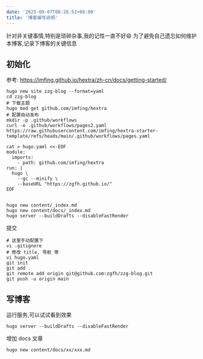 ```yaml
---
date: '2025-09-07T08:26:52+08:00'
title: '博客编写说明'
---
```


针对非关键事情,特别是琐碎杂事,我的记性一直不好😄
为了避免自己遗忘如何维护本博客,记录下博客的关键信息

## 初始化
参考: https://imfing.github.io/hextra/zh-cn/docs/getting-started/
```
hugo new site zzg-blog --format=yaml
cd zzg-blog
# 下载主题
hugo mod get github.com/imfing/hextra
# 配置自动发布
mkdir -p .github/workflows
curl -o .github/workflows/pages2.yaml https://raw.githubusercontent.com/imfing/hextra-starter-template/refs/heads/main/.github/workflows/pages.yaml

cat > hugo.yaml <<-EOF
module:
  imports:
    - path: github.com/imfing/hextra
run: |
  hugo \
    --gc --minify \
    --baseURL "https://zgfh.github.io/"
EOF


hugo new content/_index.md
hugo new content/docs/_index.md
hugo server --buildDrafts --disableFastRender

```

提交
```
# 这里手动配置下
vi .gitignore
# 修改 title, 导航 等
vi hugo.yaml
git init
git add .
git remote add origin git@github.com:zgfh/zzg-blog.git
git push -u origin main
```

### 

## 写博客
运行服务,可以试试看到效果
```
hugo server --buildDrafts --disableFastRender
```
增加 docs 文章
```
hugo new content/docs/xx/xxx.md
```